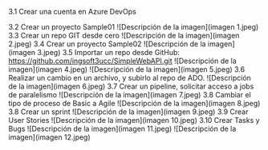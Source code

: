 3.1 Crear una cuenta en Azure DevOps

3.2 Crear un proyecto Sample01
![Descripción de la imagen](imagen 1.jpeg)
3.3 Crear un repo GIT desde cero
![Descripción de la imagen](imagen 2.jpeg)
3.4 Crear un proyecto Sample02
![Descripción de la imagen](imagen 3.jpeg)
3.5 Importar un repo desde GitHub: https://github.com/ingsoft3ucc/SimpleWebAPI.git
![Descripción de la imagen](imagen 4.jpeg)
![Descripción de la imagen](imagen 5.jpeg)
3.6 Realizar un cambio en un archivo, y subirlo al repo de ADO.
![Descripción de la imagen](imagen 6.jpeg)
3.7 Crear un pipeline, solicitar acceso a jobs de paralelismo
![Descripción de la imagen](imagen 7.jpeg)
3.8 Cambiar el tipo de proceso de Basic a Agile
![Descripción de la imagen](imagen 8.jpeg)
3.8 Crear un sprint
![Descripción de la imagen](imagen 9.jpeg)
3.9 Crear User Stories
![Descripción de la imagen](imagen 10.jpeg)
3.10 Crear Tasks y Bugs
![Descripción de la imagen](imagen 11.jpeg)
![Descripción de la imagen](imagen 12.jpeg)
